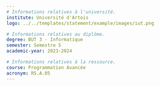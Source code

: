 ```yaml
---
# Informations relatives à l'université.
institute: Université d'Artois
logo: ../../templates/statement/example/images/iut.png

# Informations relatives au diplôme.
degree: BUT 3 - Informatique
semester: Semestre 5
academic-year: 2023-2024

# Informations relatives à la ressource.
course: Programmation Avancée
acronym: R5.A.05
---
```

